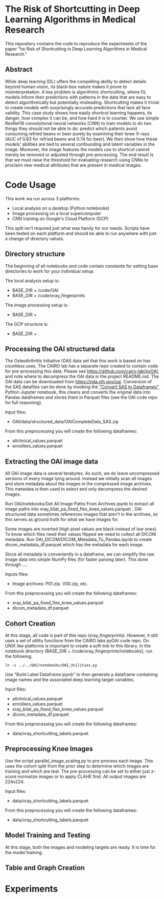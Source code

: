 # The Risk of Shortcutting in Deep Learning Algorithms in Medical Research

This repository contains the code to reproduce the experiments of the paper "he Risk of Shortcutting in Deep Learning 
Algorithms in Medical Research."

## Abstract
While deep learning (DL) offers the compelling ability to detect details beyond human vision, its black-box nature makes
it prone to misinterpretation. A key problem is algorithmic shortcutting, where DL models inform their predictions with
patterns in the data that are easy to detect algorithmically but potentially misleading. Shortcutting makes it trivial
to create models with surprisingly accurate predictions that lack all face validity. This case study shows how easily
shortcut learning happens, its danger, how complex it can be, and how hard it is to counter. We use simple ResNet18
convolutional neural networks (CNN) to train models to do two things they should not be able to do: predict which
patients avoid consuming refried beans or beer purely by examining their knee X-rays (AUC of 0.63 for refried beans and
0.74 for beer). We then show how these models’ abilities are tied to several confounding and latent variables in the
image. Moreover, the image features the models use to shortcut cannot merely be removed or adjusted through
pre-processing. The end result is that we must raise the threshold for evaluating research using CNNs to proclaim new 
medical attributes that are present in medical images.

# Code Usage

This work wa run across 3 platforms: 
* Local analysis on a desktop (Python notebooks)
* Image processing on a local supercomputer
* CNN training on Google's Cloud Platform (GCP)

This split isn't required just what was handy for our needs. Scripts have been tested on each platform and should be
able to run anywhere with just a change of directory values.

## Directory structure

The beginning of all notebooks and code contain constants for setting base directories to work for your individual 
setup. 

The local analysis setup is:
* BASE_DIR + /code/OAI 
* BASE_DIR + /code/xray_fingerprints

The image processing setup is:
* BASE_DIR +

The GCP structure is:
* BASE_DIR +

## Processing the OAI structured data

The OsteoArthritis Initiative (OAI) data set that this work is based on has countless uses. The CAIRO lab has a separate
repo created to contain code for pre-processing this data. Please see https://github.com/cairo-lab/pyOAI, and note where
to decompress the OAI data in the project README.md. The OAI data can be downloaded from https://nda.nih.gov/oai. 
Conversion of the SAS datafiles can be done by invoking the 
["Convert SAS to Dataframes"](https://github.com/cairo-lab/pyOAI/blob/main/notebooks/Convert%20SAS%20to%20Dataframes.ipynb) 
Python Jupyter notebook, this cleans and converts the original data into Pandas dataframes and stores them in Parquet
files (see the OAI code repo for full reasoning).

Input files:
* OAI/data/structured_data/OAICompleteData_SAS.zip

From this preprocessing you will create the following dataframes:
* allclinical_values.parquet
* enrollees_values.parquet

## Extracting the OAI image data

All OAI image data is several terabytes. As such, we do leave uncompressed versions of every image lying around. Instead
we initially scan all images and store metadata about the images in the compressed image archives. This metadata is then
used to select and only decompress the desired images.

Run OAI/notebooks/Get All Image Paths From Archives.ipynb to extract all image paths into xray_bilat_pa_fixed_flex_knee_values.parquet
. OAI structured data sometimes references images that aren't in the archives, so this serves as ground truth for what 
we have images for.

Some images are inverted (high pixel values are black instead of low ones). To know which files need their values
flipped we need to collect all DICOM metadata. Run OAI_DICOM/DICOM_Metadata_To_Pandas.ipynb to 
create dicom_metadata_df.parquet which has the metadata for each image.

Since all metadata is conveniently in a dataframe, we can simplify the raw image data into simple NumPy files (for
faster parsing later). This done through ....

Inputs files:
* Image archives: P01.zip. V00.zip, etc.

From this preprocessing you will create the following dataframes:
* xray_bilat_pa_fixed_flex_knee_values.parquet 
* dicom_metadata_df.parquet

## Cohort Creation

At this stage, all code is part of this repo (xray_fingerprints). However, it still uses a set of utility functions from
the CAIRO labs pyOAI code repo. On UNIX like platforms is important to create a soft-link to this library. In the notebook
directory (BASE_DIR + /code/xray_fingerprints/notebooks), run the following. 

`ln -s ../../OAI/notebooks/OAI_Utilities.py`

Use "Build Label Dataframe.ipynb" to then generate a dataframe containing image names and the associated deep learning
target variables. 

Input files:
* allclinical_values.parquet
* enrollees_values.parquet
* xray_bilat_pa_fixed_flex_knee_values.parquet 
* dicom_metadata_df.parquet

From this preprocessing you will create the following dataframes:
* data/xray_shortcutting_labels.parquet

## Preprocessing Knee Images

Use the script parallel_image_scaling.py to pre-process each image. This uses the cohort split from the prior step to
determine which images are training and which are test. The pre-processing can be set to either just z-score normalize 
images or to apply CLAHE first. All output images are 224x224.

Input files:
* data/xray_shortcutting_labels.parquet

From this preprocessing you will create the following dataframes:
* data/xray_shortcutting_labels.parquet

## Model Training and Testing

At this stage, both the images and modeling targets are ready. It is time for the model training.

## Table and Graph Creation

# Experiments





